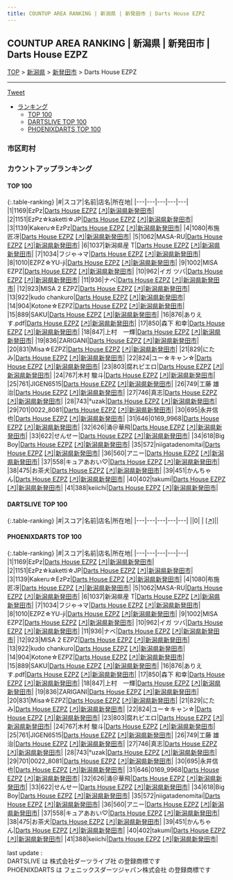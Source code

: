 ```yaml
---
title: COUNTUP AREA RANKING | 新潟県 | 新発田市 | Darts House EZPZ
---
```

## COUNTUP AREA RANKING | 新潟県 | 新発田市 | Darts House EZPZ

[TOP](/darts/rank/) > [新潟県](/darts/rank/新潟県/) > [新発田市](/darts/rank/新潟県/新発田市/) > Darts House EZPZ

___

<a href="https://twitter.com/share?ref_src=twsrc%5Etfw" data-text="COUNTUP AREA RANKING | 新潟県新発田市Darts House EZPZ" class="twitter-share-button" data-hashtags="DARTSLIVE,PHOENIXDARTS,darts,ダーツ" data-show-count="false">Tweet</a>

* [ランキング](#カウントアップランキング)
    * [TOP 100](#top-100)
    * [DARTSLIVE TOP 100](#dartslive-top-100)
    * [PHOENIXDARTS TOP 100](#phoenixdarts-top-100)

### 市区町村

<ul>

</ul>

### カウントアップランキング

#### TOP 100



{:.table-ranking}
|#|スコア|名前|店名|所在地|
|---|---|---|---|---|
|1|1169|<span class="rank-name-pd">EzPz</span>|<a href="/darts/rank/shops/80769.html">Darts House EZPZ</a> <a href="https://vs.phoenixdarts.com/jp/shop/shopDetailInfo/s_80769?s_seq=80769">[↗]</a>|<a href="/darts/rank/新潟県/新発田市">新潟県新発田市</a>|
|2|1151|<span class="rank-name-pd">EzPz☆kaketti☆JP</span>|<a href="/darts/rank/shops/80769.html">Darts House EZPZ</a> <a href="https://vs.phoenixdarts.com/jp/shop/shopDetailInfo/s_80769?s_seq=80769">[↗]</a>|<a href="/darts/rank/新潟県/新発田市">新潟県新発田市</a>|
|3|1139|<span class="rank-name-pd">Kakeru☆EzPz</span>|<a href="/darts/rank/shops/80769.html">Darts House EZPZ</a> <a href="https://vs.phoenixdarts.com/jp/shop/shopDetailInfo/s_80769?s_seq=80769">[↗]</a>|<a href="/darts/rank/新潟県/新発田市">新潟県新発田市</a>|
|4|1080|<span class="rank-name-pd"><span class="pro-icon-pd"></span>布施 匠冴</span>|<a href="/darts/rank/shops/80769.html">Darts House EZPZ</a> <a href="https://vs.phoenixdarts.com/jp/shop/shopDetailInfo/s_80769?s_seq=80769">[↗]</a>|<a href="/darts/rank/新潟県/新発田市">新潟県新発田市</a>|
|5|1062|<span class="rank-name-pd">MASA-RU</span>|<a href="/darts/rank/shops/80769.html">Darts House EZPZ</a> <a href="https://vs.phoenixdarts.com/jp/shop/shopDetailInfo/s_80769?s_seq=80769">[↗]</a>|<a href="/darts/rank/新潟県/新発田市">新潟県新発田市</a>|
|6|1037|<span class="rank-name-pd">新潟県産 T</span>|<a href="/darts/rank/shops/80769.html">Darts House EZPZ</a> <a href="https://vs.phoenixdarts.com/jp/shop/shopDetailInfo/s_80769?s_seq=80769">[↗]</a>|<a href="/darts/rank/新潟県/新発田市">新潟県新発田市</a>|
|7|1034|<span class="rank-name-pd">フジゃ→マ</span>|<a href="/darts/rank/shops/80769.html">Darts House EZPZ</a> <a href="https://vs.phoenixdarts.com/jp/shop/shopDetailInfo/s_80769?s_seq=80769">[↗]</a>|<a href="/darts/rank/新潟県/新発田市">新潟県新発田市</a>|
|8|1010|<span class="rank-name-pd">EZPZ☆YU-ji</span>|<a href="/darts/rank/shops/80769.html">Darts House EZPZ</a> <a href="https://vs.phoenixdarts.com/jp/shop/shopDetailInfo/s_80769?s_seq=80769">[↗]</a>|<a href="/darts/rank/新潟県/新発田市">新潟県新発田市</a>|
|9|1002|<span class="rank-name-pd">MISA EZPZ</span>|<a href="/darts/rank/shops/80769.html">Darts House EZPZ</a> <a href="https://vs.phoenixdarts.com/jp/shop/shopDetailInfo/s_80769?s_seq=80769">[↗]</a>|<a href="/darts/rank/新潟県/新発田市">新潟県新発田市</a>|
|10|962|<span class="rank-name-pd">イガ ツバ</span>|<a href="/darts/rank/shops/80769.html">Darts House EZPZ</a> <a href="https://vs.phoenixdarts.com/jp/shop/shopDetailInfo/s_80769?s_seq=80769">[↗]</a>|<a href="/darts/rank/新潟県/新発田市">新潟県新発田市</a>|
|11|936|<span class="rank-name-pd">ナベ</span>|<a href="/darts/rank/shops/80769.html">Darts House EZPZ</a> <a href="https://vs.phoenixdarts.com/jp/shop/shopDetailInfo/s_80769?s_seq=80769">[↗]</a>|<a href="/darts/rank/新潟県/新発田市">新潟県新発田市</a>|
|12|923|<span class="rank-name-pd">MISA 2 EZPZ</span>|<a href="/darts/rank/shops/80769.html">Darts House EZPZ</a> <a href="https://vs.phoenixdarts.com/jp/shop/shopDetailInfo/s_80769?s_seq=80769">[↗]</a>|<a href="/darts/rank/新潟県/新発田市">新潟県新発田市</a>|
|13|922|<span class="rank-name-pd">kudo chankuro</span>|<a href="/darts/rank/shops/80769.html">Darts House EZPZ</a> <a href="https://vs.phoenixdarts.com/jp/shop/shopDetailInfo/s_80769?s_seq=80769">[↗]</a>|<a href="/darts/rank/新潟県/新発田市">新潟県新発田市</a>|
|14|904|<span class="rank-name-pd">Kotone☆EZPZ</span>|<a href="/darts/rank/shops/80769.html">Darts House EZPZ</a> <a href="https://vs.phoenixdarts.com/jp/shop/shopDetailInfo/s_80769?s_seq=80769">[↗]</a>|<a href="/darts/rank/新潟県/新発田市">新潟県新発田市</a>|
|15|889|<span class="rank-name-pd">SAKU</span>|<a href="/darts/rank/shops/80769.html">Darts House EZPZ</a> <a href="https://vs.phoenixdarts.com/jp/shop/shopDetailInfo/s_80769?s_seq=80769">[↗]</a>|<a href="/darts/rank/新潟県/新発田市">新潟県新発田市</a>|
|16|876|<span class="rank-name-pd">ありえす.pdf</span>|<a href="/darts/rank/shops/80769.html">Darts House EZPZ</a> <a href="https://vs.phoenixdarts.com/jp/shop/shopDetailInfo/s_80769?s_seq=80769">[↗]</a>|<a href="/darts/rank/新潟県/新発田市">新潟県新発田市</a>|
|17|850|<span class="rank-name-pd"><span class="pro-icon-pd"></span>森下 和幸</span>|<a href="/darts/rank/shops/80769.html">Darts House EZPZ</a> <a href="https://vs.phoenixdarts.com/jp/shop/shopDetailInfo/s_80769?s_seq=80769">[↗]</a>|<a href="/darts/rank/新潟県/新発田市">新潟県新発田市</a>|
|18|847|<span class="rank-name-pd">上村　一輝</span>|<a href="/darts/rank/shops/80769.html">Darts House EZPZ</a> <a href="https://vs.phoenixdarts.com/jp/shop/shopDetailInfo/s_80769?s_seq=80769">[↗]</a>|<a href="/darts/rank/新潟県/新発田市">新潟県新発田市</a>|
|19|836|<span class="rank-name-pd">ZARIGANI</span>|<a href="/darts/rank/shops/80769.html">Darts House EZPZ</a> <a href="https://vs.phoenixdarts.com/jp/shop/shopDetailInfo/s_80769?s_seq=80769">[↗]</a>|<a href="/darts/rank/新潟県/新発田市">新潟県新発田市</a>|
|20|831|<span class="rank-name-pd">Misa☆EZPZ</span>|<a href="/darts/rank/shops/80769.html">Darts House EZPZ</a> <a href="https://vs.phoenixdarts.com/jp/shop/shopDetailInfo/s_80769?s_seq=80769">[↗]</a>|<a href="/darts/rank/新潟県/新発田市">新潟県新発田市</a>|
|21|829|<span class="rank-name-pd">にたみ</span>|<a href="/darts/rank/shops/80769.html">Darts House EZPZ</a> <a href="https://vs.phoenixdarts.com/jp/shop/shopDetailInfo/s_80769?s_seq=80769">[↗]</a>|<a href="/darts/rank/新潟県/新発田市">新潟県新発田市</a>|
|22|824|<span class="rank-name-pd">ユー☆キャン☆</span>|<a href="/darts/rank/shops/80769.html">Darts House EZPZ</a> <a href="https://vs.phoenixdarts.com/jp/shop/shopDetailInfo/s_80769?s_seq=80769">[↗]</a>|<a href="/darts/rank/新潟県/新発田市">新潟県新発田市</a>|
|23|803|<span class="rank-name-pd">腐れピエロ</span>|<a href="/darts/rank/shops/80769.html">Darts House EZPZ</a> <a href="https://vs.phoenixdarts.com/jp/shop/shopDetailInfo/s_80769?s_seq=80769">[↗]</a>|<a href="/darts/rank/新潟県/新発田市">新潟県新発田市</a>|
|24|767|<span class="rank-name-pd"><span class="pro-icon-pd"></span>木村 駿斗</span>|<a href="/darts/rank/shops/80769.html">Darts House EZPZ</a> <a href="https://vs.phoenixdarts.com/jp/shop/shopDetailInfo/s_80769?s_seq=80769">[↗]</a>|<a href="/darts/rank/新潟県/新発田市">新潟県新発田市</a>|
|25|761|<span class="rank-name-pd">JIGEN6515</span>|<a href="/darts/rank/shops/80769.html">Darts House EZPZ</a> <a href="https://vs.phoenixdarts.com/jp/shop/shopDetailInfo/s_80769?s_seq=80769">[↗]</a>|<a href="/darts/rank/新潟県/新発田市">新潟県新発田市</a>|
|26|749|<span class="rank-name-pd"><span class="pro-icon-pd"></span>工藤 雄治</span>|<a href="/darts/rank/shops/80769.html">Darts House EZPZ</a> <a href="https://vs.phoenixdarts.com/jp/shop/shopDetailInfo/s_80769?s_seq=80769">[↗]</a>|<a href="/darts/rank/新潟県/新発田市">新潟県新発田市</a>|
|27|746|<span class="rank-name-pd">真志</span>|<a href="/darts/rank/shops/80769.html">Darts House EZPZ</a> <a href="https://vs.phoenixdarts.com/jp/shop/shopDetailInfo/s_80769?s_seq=80769">[↗]</a>|<a href="/darts/rank/新潟県/新発田市">新潟県新発田市</a>|
|28|743|<span class="rank-name-pd">°uzak</span>|<a href="/darts/rank/shops/80769.html">Darts House EZPZ</a> <a href="https://vs.phoenixdarts.com/jp/shop/shopDetailInfo/s_80769?s_seq=80769">[↗]</a>|<a href="/darts/rank/新潟県/新発田市">新潟県新発田市</a>|
|29|701|<span class="rank-name-pd">0022_8081</span>|<a href="/darts/rank/shops/80769.html">Darts House EZPZ</a> <a href="https://vs.phoenixdarts.com/jp/shop/shopDetailInfo/s_80769?s_seq=80769">[↗]</a>|<a href="/darts/rank/新潟県/新発田市">新潟県新発田市</a>|
|30|695|<span class="rank-name-pd">永井信也</span>|<a href="/darts/rank/shops/80769.html">Darts House EZPZ</a> <a href="https://vs.phoenixdarts.com/jp/shop/shopDetailInfo/s_80769?s_seq=80769">[↗]</a>|<a href="/darts/rank/新潟県/新発田市">新潟県新発田市</a>|
|31|646|<span class="rank-name-pd">0169_9968</span>|<a href="/darts/rank/shops/80769.html">Darts House EZPZ</a> <a href="https://vs.phoenixdarts.com/jp/shop/shopDetailInfo/s_80769?s_seq=80769">[↗]</a>|<a href="/darts/rank/新潟県/新発田市">新潟県新発田市</a>|
|32|626|<span class="rank-name-pd">涌＠華飛</span>|<a href="/darts/rank/shops/80769.html">Darts House EZPZ</a> <a href="https://vs.phoenixdarts.com/jp/shop/shopDetailInfo/s_80769?s_seq=80769">[↗]</a>|<a href="/darts/rank/新潟県/新発田市">新潟県新発田市</a>|
|33|622|<span class="rank-name-pd">せんせー</span>|<a href="/darts/rank/shops/80769.html">Darts House EZPZ</a> <a href="https://vs.phoenixdarts.com/jp/shop/shopDetailInfo/s_80769?s_seq=80769">[↗]</a>|<a href="/darts/rank/新潟県/新発田市">新潟県新発田市</a>|
|34|618|<span class="rank-name-pd">Big Boy</span>|<a href="/darts/rank/shops/80769.html">Darts House EZPZ</a> <a href="https://vs.phoenixdarts.com/jp/shop/shopDetailInfo/s_80769?s_seq=80769">[↗]</a>|<a href="/darts/rank/新潟県/新発田市">新潟県新発田市</a>|
|35|572|<span class="rank-name-pd">niigatadenomitai</span>|<a href="/darts/rank/shops/80769.html">Darts House EZPZ</a> <a href="https://vs.phoenixdarts.com/jp/shop/shopDetailInfo/s_80769?s_seq=80769">[↗]</a>|<a href="/darts/rank/新潟県/新発田市">新潟県新発田市</a>|
|36|560|<span class="rank-name-pd">アニー</span>|<a href="/darts/rank/shops/80769.html">Darts House EZPZ</a> <a href="https://vs.phoenixdarts.com/jp/shop/shopDetailInfo/s_80769?s_seq=80769">[↗]</a>|<a href="/darts/rank/新潟県/新発田市">新潟県新発田市</a>|
|37|558|<span class="rank-name-pd">キュアあおい♡</span>|<a href="/darts/rank/shops/80769.html">Darts House EZPZ</a> <a href="https://vs.phoenixdarts.com/jp/shop/shopDetailInfo/s_80769?s_seq=80769">[↗]</a>|<a href="/darts/rank/新潟県/新発田市">新潟県新発田市</a>|
|38|475|<span class="rank-name-pd">お茶犬</span>|<a href="/darts/rank/shops/80769.html">Darts House EZPZ</a> <a href="https://vs.phoenixdarts.com/jp/shop/shopDetailInfo/s_80769?s_seq=80769">[↗]</a>|<a href="/darts/rank/新潟県/新発田市">新潟県新発田市</a>|
|39|451|<span class="rank-name-pd">かんちゃん</span>|<a href="/darts/rank/shops/80769.html">Darts House EZPZ</a> <a href="https://vs.phoenixdarts.com/jp/shop/shopDetailInfo/s_80769?s_seq=80769">[↗]</a>|<a href="/darts/rank/新潟県/新発田市">新潟県新発田市</a>|
|40|402|<span class="rank-name-pd">takumi</span>|<a href="/darts/rank/shops/80769.html">Darts House EZPZ</a> <a href="https://vs.phoenixdarts.com/jp/shop/shopDetailInfo/s_80769?s_seq=80769">[↗]</a>|<a href="/darts/rank/新潟県/新発田市">新潟県新発田市</a>|
|41|388|<span class="rank-name-pd">keiichi</span>|<a href="/darts/rank/shops/80769.html">Darts House EZPZ</a> <a href="https://vs.phoenixdarts.com/jp/shop/shopDetailInfo/s_80769?s_seq=80769">[↗]</a>|<a href="/darts/rank/新潟県/新発田市">新潟県新発田市</a>|


#### DARTSLIVE TOP 100



{:.table-ranking}
|#|スコア|名前|店名|所在地|
|---|---|---|---|---|
||0|<span class="rank-name-dl"> </span>|<a href="/darts/rank/shops/.html"></a> <a href="">[↗]</a>|<a href="/darts/rank//"></a>|


#### PHOENIXDARTS TOP 100



{:.table-ranking}
|#|スコア|名前|店名|所在地|
|---|---|---|---|---|
|1|1169|<span class="rank-name-pd">EzPz</span>|<a href="/darts/rank/shops/80769.html">Darts House EZPZ</a> <a href="https://vs.phoenixdarts.com/jp/shop/shopDetailInfo/s_80769?s_seq=80769">[↗]</a>|<a href="/darts/rank/新潟県/新発田市">新潟県新発田市</a>|
|2|1151|<span class="rank-name-pd">EzPz☆kaketti☆JP</span>|<a href="/darts/rank/shops/80769.html">Darts House EZPZ</a> <a href="https://vs.phoenixdarts.com/jp/shop/shopDetailInfo/s_80769?s_seq=80769">[↗]</a>|<a href="/darts/rank/新潟県/新発田市">新潟県新発田市</a>|
|3|1139|<span class="rank-name-pd">Kakeru☆EzPz</span>|<a href="/darts/rank/shops/80769.html">Darts House EZPZ</a> <a href="https://vs.phoenixdarts.com/jp/shop/shopDetailInfo/s_80769?s_seq=80769">[↗]</a>|<a href="/darts/rank/新潟県/新発田市">新潟県新発田市</a>|
|4|1080|<span class="rank-name-pd"><span class="pro-icon-pd"></span>布施 匠冴</span>|<a href="/darts/rank/shops/80769.html">Darts House EZPZ</a> <a href="https://vs.phoenixdarts.com/jp/shop/shopDetailInfo/s_80769?s_seq=80769">[↗]</a>|<a href="/darts/rank/新潟県/新発田市">新潟県新発田市</a>|
|5|1062|<span class="rank-name-pd">MASA-RU</span>|<a href="/darts/rank/shops/80769.html">Darts House EZPZ</a> <a href="https://vs.phoenixdarts.com/jp/shop/shopDetailInfo/s_80769?s_seq=80769">[↗]</a>|<a href="/darts/rank/新潟県/新発田市">新潟県新発田市</a>|
|6|1037|<span class="rank-name-pd">新潟県産 T</span>|<a href="/darts/rank/shops/80769.html">Darts House EZPZ</a> <a href="https://vs.phoenixdarts.com/jp/shop/shopDetailInfo/s_80769?s_seq=80769">[↗]</a>|<a href="/darts/rank/新潟県/新発田市">新潟県新発田市</a>|
|7|1034|<span class="rank-name-pd">フジゃ→マ</span>|<a href="/darts/rank/shops/80769.html">Darts House EZPZ</a> <a href="https://vs.phoenixdarts.com/jp/shop/shopDetailInfo/s_80769?s_seq=80769">[↗]</a>|<a href="/darts/rank/新潟県/新発田市">新潟県新発田市</a>|
|8|1010|<span class="rank-name-pd">EZPZ☆YU-ji</span>|<a href="/darts/rank/shops/80769.html">Darts House EZPZ</a> <a href="https://vs.phoenixdarts.com/jp/shop/shopDetailInfo/s_80769?s_seq=80769">[↗]</a>|<a href="/darts/rank/新潟県/新発田市">新潟県新発田市</a>|
|9|1002|<span class="rank-name-pd">MISA EZPZ</span>|<a href="/darts/rank/shops/80769.html">Darts House EZPZ</a> <a href="https://vs.phoenixdarts.com/jp/shop/shopDetailInfo/s_80769?s_seq=80769">[↗]</a>|<a href="/darts/rank/新潟県/新発田市">新潟県新発田市</a>|
|10|962|<span class="rank-name-pd">イガ ツバ</span>|<a href="/darts/rank/shops/80769.html">Darts House EZPZ</a> <a href="https://vs.phoenixdarts.com/jp/shop/shopDetailInfo/s_80769?s_seq=80769">[↗]</a>|<a href="/darts/rank/新潟県/新発田市">新潟県新発田市</a>|
|11|936|<span class="rank-name-pd">ナベ</span>|<a href="/darts/rank/shops/80769.html">Darts House EZPZ</a> <a href="https://vs.phoenixdarts.com/jp/shop/shopDetailInfo/s_80769?s_seq=80769">[↗]</a>|<a href="/darts/rank/新潟県/新発田市">新潟県新発田市</a>|
|12|923|<span class="rank-name-pd">MISA 2 EZPZ</span>|<a href="/darts/rank/shops/80769.html">Darts House EZPZ</a> <a href="https://vs.phoenixdarts.com/jp/shop/shopDetailInfo/s_80769?s_seq=80769">[↗]</a>|<a href="/darts/rank/新潟県/新発田市">新潟県新発田市</a>|
|13|922|<span class="rank-name-pd">kudo chankuro</span>|<a href="/darts/rank/shops/80769.html">Darts House EZPZ</a> <a href="https://vs.phoenixdarts.com/jp/shop/shopDetailInfo/s_80769?s_seq=80769">[↗]</a>|<a href="/darts/rank/新潟県/新発田市">新潟県新発田市</a>|
|14|904|<span class="rank-name-pd">Kotone☆EZPZ</span>|<a href="/darts/rank/shops/80769.html">Darts House EZPZ</a> <a href="https://vs.phoenixdarts.com/jp/shop/shopDetailInfo/s_80769?s_seq=80769">[↗]</a>|<a href="/darts/rank/新潟県/新発田市">新潟県新発田市</a>|
|15|889|<span class="rank-name-pd">SAKU</span>|<a href="/darts/rank/shops/80769.html">Darts House EZPZ</a> <a href="https://vs.phoenixdarts.com/jp/shop/shopDetailInfo/s_80769?s_seq=80769">[↗]</a>|<a href="/darts/rank/新潟県/新発田市">新潟県新発田市</a>|
|16|876|<span class="rank-name-pd">ありえす.pdf</span>|<a href="/darts/rank/shops/80769.html">Darts House EZPZ</a> <a href="https://vs.phoenixdarts.com/jp/shop/shopDetailInfo/s_80769?s_seq=80769">[↗]</a>|<a href="/darts/rank/新潟県/新発田市">新潟県新発田市</a>|
|17|850|<span class="rank-name-pd"><span class="pro-icon-pd"></span>森下 和幸</span>|<a href="/darts/rank/shops/80769.html">Darts House EZPZ</a> <a href="https://vs.phoenixdarts.com/jp/shop/shopDetailInfo/s_80769?s_seq=80769">[↗]</a>|<a href="/darts/rank/新潟県/新発田市">新潟県新発田市</a>|
|18|847|<span class="rank-name-pd">上村　一輝</span>|<a href="/darts/rank/shops/80769.html">Darts House EZPZ</a> <a href="https://vs.phoenixdarts.com/jp/shop/shopDetailInfo/s_80769?s_seq=80769">[↗]</a>|<a href="/darts/rank/新潟県/新発田市">新潟県新発田市</a>|
|19|836|<span class="rank-name-pd">ZARIGANI</span>|<a href="/darts/rank/shops/80769.html">Darts House EZPZ</a> <a href="https://vs.phoenixdarts.com/jp/shop/shopDetailInfo/s_80769?s_seq=80769">[↗]</a>|<a href="/darts/rank/新潟県/新発田市">新潟県新発田市</a>|
|20|831|<span class="rank-name-pd">Misa☆EZPZ</span>|<a href="/darts/rank/shops/80769.html">Darts House EZPZ</a> <a href="https://vs.phoenixdarts.com/jp/shop/shopDetailInfo/s_80769?s_seq=80769">[↗]</a>|<a href="/darts/rank/新潟県/新発田市">新潟県新発田市</a>|
|21|829|<span class="rank-name-pd">にたみ</span>|<a href="/darts/rank/shops/80769.html">Darts House EZPZ</a> <a href="https://vs.phoenixdarts.com/jp/shop/shopDetailInfo/s_80769?s_seq=80769">[↗]</a>|<a href="/darts/rank/新潟県/新発田市">新潟県新発田市</a>|
|22|824|<span class="rank-name-pd">ユー☆キャン☆</span>|<a href="/darts/rank/shops/80769.html">Darts House EZPZ</a> <a href="https://vs.phoenixdarts.com/jp/shop/shopDetailInfo/s_80769?s_seq=80769">[↗]</a>|<a href="/darts/rank/新潟県/新発田市">新潟県新発田市</a>|
|23|803|<span class="rank-name-pd">腐れピエロ</span>|<a href="/darts/rank/shops/80769.html">Darts House EZPZ</a> <a href="https://vs.phoenixdarts.com/jp/shop/shopDetailInfo/s_80769?s_seq=80769">[↗]</a>|<a href="/darts/rank/新潟県/新発田市">新潟県新発田市</a>|
|24|767|<span class="rank-name-pd"><span class="pro-icon-pd"></span>木村 駿斗</span>|<a href="/darts/rank/shops/80769.html">Darts House EZPZ</a> <a href="https://vs.phoenixdarts.com/jp/shop/shopDetailInfo/s_80769?s_seq=80769">[↗]</a>|<a href="/darts/rank/新潟県/新発田市">新潟県新発田市</a>|
|25|761|<span class="rank-name-pd">JIGEN6515</span>|<a href="/darts/rank/shops/80769.html">Darts House EZPZ</a> <a href="https://vs.phoenixdarts.com/jp/shop/shopDetailInfo/s_80769?s_seq=80769">[↗]</a>|<a href="/darts/rank/新潟県/新発田市">新潟県新発田市</a>|
|26|749|<span class="rank-name-pd"><span class="pro-icon-pd"></span>工藤 雄治</span>|<a href="/darts/rank/shops/80769.html">Darts House EZPZ</a> <a href="https://vs.phoenixdarts.com/jp/shop/shopDetailInfo/s_80769?s_seq=80769">[↗]</a>|<a href="/darts/rank/新潟県/新発田市">新潟県新発田市</a>|
|27|746|<span class="rank-name-pd">真志</span>|<a href="/darts/rank/shops/80769.html">Darts House EZPZ</a> <a href="https://vs.phoenixdarts.com/jp/shop/shopDetailInfo/s_80769?s_seq=80769">[↗]</a>|<a href="/darts/rank/新潟県/新発田市">新潟県新発田市</a>|
|28|743|<span class="rank-name-pd">°uzak</span>|<a href="/darts/rank/shops/80769.html">Darts House EZPZ</a> <a href="https://vs.phoenixdarts.com/jp/shop/shopDetailInfo/s_80769?s_seq=80769">[↗]</a>|<a href="/darts/rank/新潟県/新発田市">新潟県新発田市</a>|
|29|701|<span class="rank-name-pd">0022_8081</span>|<a href="/darts/rank/shops/80769.html">Darts House EZPZ</a> <a href="https://vs.phoenixdarts.com/jp/shop/shopDetailInfo/s_80769?s_seq=80769">[↗]</a>|<a href="/darts/rank/新潟県/新発田市">新潟県新発田市</a>|
|30|695|<span class="rank-name-pd">永井信也</span>|<a href="/darts/rank/shops/80769.html">Darts House EZPZ</a> <a href="https://vs.phoenixdarts.com/jp/shop/shopDetailInfo/s_80769?s_seq=80769">[↗]</a>|<a href="/darts/rank/新潟県/新発田市">新潟県新発田市</a>|
|31|646|<span class="rank-name-pd">0169_9968</span>|<a href="/darts/rank/shops/80769.html">Darts House EZPZ</a> <a href="https://vs.phoenixdarts.com/jp/shop/shopDetailInfo/s_80769?s_seq=80769">[↗]</a>|<a href="/darts/rank/新潟県/新発田市">新潟県新発田市</a>|
|32|626|<span class="rank-name-pd">涌＠華飛</span>|<a href="/darts/rank/shops/80769.html">Darts House EZPZ</a> <a href="https://vs.phoenixdarts.com/jp/shop/shopDetailInfo/s_80769?s_seq=80769">[↗]</a>|<a href="/darts/rank/新潟県/新発田市">新潟県新発田市</a>|
|33|622|<span class="rank-name-pd">せんせー</span>|<a href="/darts/rank/shops/80769.html">Darts House EZPZ</a> <a href="https://vs.phoenixdarts.com/jp/shop/shopDetailInfo/s_80769?s_seq=80769">[↗]</a>|<a href="/darts/rank/新潟県/新発田市">新潟県新発田市</a>|
|34|618|<span class="rank-name-pd">Big Boy</span>|<a href="/darts/rank/shops/80769.html">Darts House EZPZ</a> <a href="https://vs.phoenixdarts.com/jp/shop/shopDetailInfo/s_80769?s_seq=80769">[↗]</a>|<a href="/darts/rank/新潟県/新発田市">新潟県新発田市</a>|
|35|572|<span class="rank-name-pd">niigatadenomitai</span>|<a href="/darts/rank/shops/80769.html">Darts House EZPZ</a> <a href="https://vs.phoenixdarts.com/jp/shop/shopDetailInfo/s_80769?s_seq=80769">[↗]</a>|<a href="/darts/rank/新潟県/新発田市">新潟県新発田市</a>|
|36|560|<span class="rank-name-pd">アニー</span>|<a href="/darts/rank/shops/80769.html">Darts House EZPZ</a> <a href="https://vs.phoenixdarts.com/jp/shop/shopDetailInfo/s_80769?s_seq=80769">[↗]</a>|<a href="/darts/rank/新潟県/新発田市">新潟県新発田市</a>|
|37|558|<span class="rank-name-pd">キュアあおい♡</span>|<a href="/darts/rank/shops/80769.html">Darts House EZPZ</a> <a href="https://vs.phoenixdarts.com/jp/shop/shopDetailInfo/s_80769?s_seq=80769">[↗]</a>|<a href="/darts/rank/新潟県/新発田市">新潟県新発田市</a>|
|38|475|<span class="rank-name-pd">お茶犬</span>|<a href="/darts/rank/shops/80769.html">Darts House EZPZ</a> <a href="https://vs.phoenixdarts.com/jp/shop/shopDetailInfo/s_80769?s_seq=80769">[↗]</a>|<a href="/darts/rank/新潟県/新発田市">新潟県新発田市</a>|
|39|451|<span class="rank-name-pd">かんちゃん</span>|<a href="/darts/rank/shops/80769.html">Darts House EZPZ</a> <a href="https://vs.phoenixdarts.com/jp/shop/shopDetailInfo/s_80769?s_seq=80769">[↗]</a>|<a href="/darts/rank/新潟県/新発田市">新潟県新発田市</a>|
|40|402|<span class="rank-name-pd">takumi</span>|<a href="/darts/rank/shops/80769.html">Darts House EZPZ</a> <a href="https://vs.phoenixdarts.com/jp/shop/shopDetailInfo/s_80769?s_seq=80769">[↗]</a>|<a href="/darts/rank/新潟県/新発田市">新潟県新発田市</a>|
|41|388|<span class="rank-name-pd">keiichi</span>|<a href="/darts/rank/shops/80769.html">Darts House EZPZ</a> <a href="https://vs.phoenixdarts.com/jp/shop/shopDetailInfo/s_80769?s_seq=80769">[↗]</a>|<a href="/darts/rank/新潟県/新発田市">新潟県新発田市</a>|


<div class="footer border-top border-gray-light mt-5 pt-3 text-right text-gray">
    last update : <span style="font-weight: italic" id="foot_last_modified"></span><br />
    DARTSLIVE は 株式会社ダーツライブ社 の登録商標です<br />
    PHOENIXDARTS は フェニックスダーツジャパン株式会社 の登録商標です<br />
</div>

<script src="https://cdnjs.cloudflare.com/ajax/libs/jquery.tablesorter/2.31.3/js/jquery.tablesorter.min.js" integrity="sha512-qzgd5cYSZcosqpzpn7zF2ZId8f/8CHmFKZ8j7mU4OUXTNRd5g+ZHBPsgKEwoqxCtdQvExE5LprwwPAgoicguNg==" crossorigin="anonymous" referrerpolicy="no-referrer"></script>
<link rel="stylesheet" href="https://cdnjs.cloudflare.com/ajax/libs/jquery.tablesorter/2.31.3/css/theme.default.min.css" integrity="sha512-wghhOJkjQX0Lh3NSWvNKeZ0ZpNn+SPVXX1Qyc9OCaogADktxrBiBdKGDoqVUOyhStvMBmJQ8ZdMHiR3wuEq8+w==" crossorigin="anonymous" referrerpolicy="no-referrer" />
<script>
$(function() {
    $(".table-ranking").tablesorter({sortList:[[0, 0]]});
    $("#foot_last_modified").text(formatDate(new Date(document.lastModified), 'yyyy-MM-dd HH:mm:ss'));
});
</script>

<script async src="https://platform.twitter.com/widgets.js" charset="utf-8"></script>